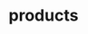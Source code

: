 ---
path: "/products/"
title: "products"
dates: "2017 to Present"
location: "Kauai"
descrip1: "Landscape Copy 1"
descrip2: "Landscape Copy 2"
descrip3: "Landscape Copy 3"
photoDescrip1: "Landscape Pic Descrip copy 1"
photoDescrip2: "Landscape Pic Descrip copy 2"
---